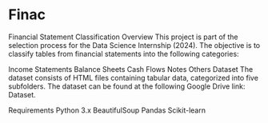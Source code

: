 # Finac
Financial Statement Classification
Overview
This project is part of the selection process for the Data Science Internship (2024). The objective is to classify tables from financial statements into the following categories:

Income Statements
Balance Sheets
Cash Flows
Notes
Others
Dataset
The dataset consists of HTML files containing tabular data, categorized into five subfolders. The dataset can be found at the following Google Drive link: Dataset.

Requirements
Python 3.x
BeautifulSoup
Pandas
Scikit-learn
